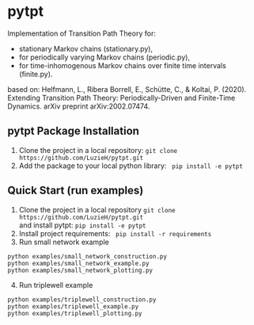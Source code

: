 ﻿# pytpt

Implementation of Transition Path Theory for:
- stationary Markov chains (stationary.py),
- for periodically varying Markov chains (periodic.py),
- for time-inhomogenous Markov chains over finite time intervals (finite.py).

based on: 
Helfmann, L., Ribera Borrell, E., Schütte, C., & Koltai, P. (2020). Extending Transition Path Theory: Periodically-Driven and Finite-Time Dynamics. arXiv preprint arXiv:2002.07474.

## pytpt Package Installation
1. Clone the project in a local repository: 
`
git clone https://github.com/LuzieH/pytpt.git
`
2. Add the package to your local python library:
` 
pip install -e pytpt
` 
 
## Quick Start (run examples)
1. Clone the project in a local repository
`
git clone https://github.com/LuzieH/pytpt.git
`
\
and install pytpt: 
`
pip install -e pytpt
`
2. Install project requirements:
` 
pip install -r requirements
` 
3. Run small network example
```
python examples/small_network_construction.py
python examples/small_network_example.py
python examples/small_network_plotting.py
``` 
4. Run triplewell example
```
python examples/triplewell_construction.py
python examples/triplewell_example.py
python examples/triplewell_plotting.py
``` 
